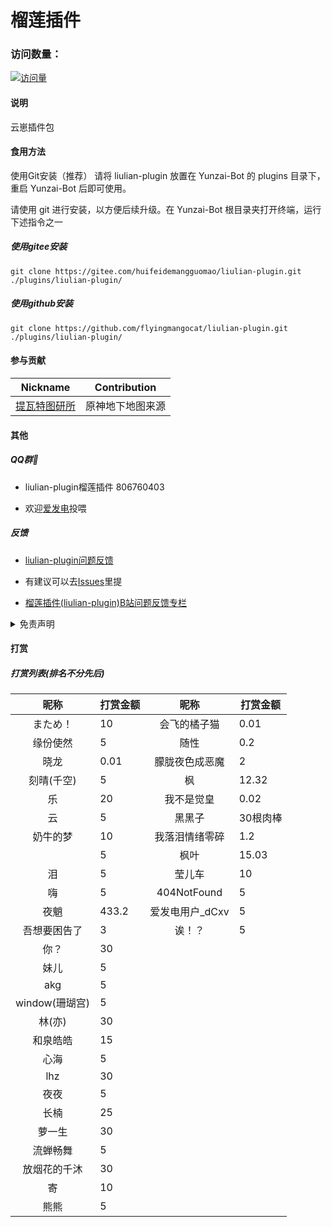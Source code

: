 # 榴莲插件
 
### 访问数量：
[![访问量](https://profile-counter.glitch.me/liulian-plugin/count.svg)](https://gitee.com/huifeidemangguomaocoder/liulian-plugin)

#### 说明
云崽插件包 

#### 食用方法

使用Git安装（推荐）
请将 liulian-plugin 放置在 Yunzai-Bot 的 plugins 目录下，重启 Yunzai-Bot 后即可使用。

请使用 git 进行安装，以方便后续升级。在 Yunzai-Bot 根目录夹打开终端，运行下述指令之一

##### 使用gitee安装
```
git clone https://gitee.com/huifeidemangguomao/liulian-plugin.git ./plugins/liulian-plugin/
```

##### 使用github安装 
```
git clone https://github.com/flyingmangocat/liulian-plugin.git ./plugins/liulian-plugin/
```

#### 参与贡献
| Nickname                                                     | Contribution                        |
| :----------------------------------------------------------: | ----------------------------------- |
|[提瓦特图研所](https://m.bilibili.com/space/1872522256?share_from=space&share_medium=android&share_plat=android&share_session_id=246f71fc-347b-4371-b8cf-2e51df9d0572&share_source=COPY&share_tag=s_i&timestamp=1665512676&unique_k=nXaICOt) | 原神地下地图来源 |

#### 其他

##### QQ群🌾

* liulian-plugin榴莲插件   806760403

* 欢迎[爱发电](https://afdian.net/a/huifeidemangguomao)投喂

##### 反馈

* [liulian-plugin问题反馈](https://pd.qq.com/s/ewii86r08)

* 有建议可以去[Issues](https://gitee.com/huifeidemangguomao/liulian-plugin/issues)里提

* [榴莲插件(liulian-plugin)B站问题反馈专栏](https://b23.tv/GecaEsK)
 
<details><summary>免责声明</summary>

* 本插件及云崽禁止任何形式的商用和违法用途，仅供小范围使用和学习，如违反相关规定，后果自负，与本插件及作者无关

* 插件内部分内容已获取相关作者授权，禁止在未授权的情况下使用，本插件内所有内容禁止以任何形式用以冒充、反串、水军、侵犯他人权益、无底线粉丝行为、诈骗等不正当用途，如违反相关规定插件作者有权追究

* 已授权内容需要按照要求标明作者出处等，并禁止任何形式的商业或违法用途，如违反授权相关要求，本插件作者及内容相关作者有权追究责任

* 如在未授权的情况下进行倒卖、搬运等违规操作，本插件作者有权追究责任

</details> 
 
#### 打赏

##### 打赏列表(排名不分先后)
| 昵称          | 打赏金额         | 昵称          | 打赏金额          |
| :------------: | --------- | :------------: | --------- | 
|まため！| 10 |会飞的橘子猫 |0.01 |
|缘份使然 | 5 |随性 |0.2 |
|晓龙 |0.01 |朦胧夜色成恶魔 |2 |
|刻晴(千空) |5 |枫 |12.32 |
|乐 |20 |我不是觉皇 |0.02 |
|云 |5 |黑黑子 |30根肉棒 |
|奶牛的梦 |10 |我落泪情绪零碎 |1.2 |
|  |5 |枫叶 |15.03 |
|泪 |5 |莹儿车 |10 |
|嗨 |5 |404NotFound |5 |
|夜魈 |433.2 |爱发电用户_dCxv |5 | 
|吾想要困告了 |3 |诶！？ |5 |
|你？ |30 |
|妹儿 |5 |
|akg |5 |
|window(珊瑚宫) |5 |
|林(亦) |30 |
|和泉皓皓 |15 |
|心海 |5 |
|lhz |30 |
|夜夜 |5 |
|长楠 |25 |
|萝一生 |30 |
|流蝉畅舞 |5 |
|放烟花的千沐 |30 |
|寄 |10 |
|熊熊 |5 |

